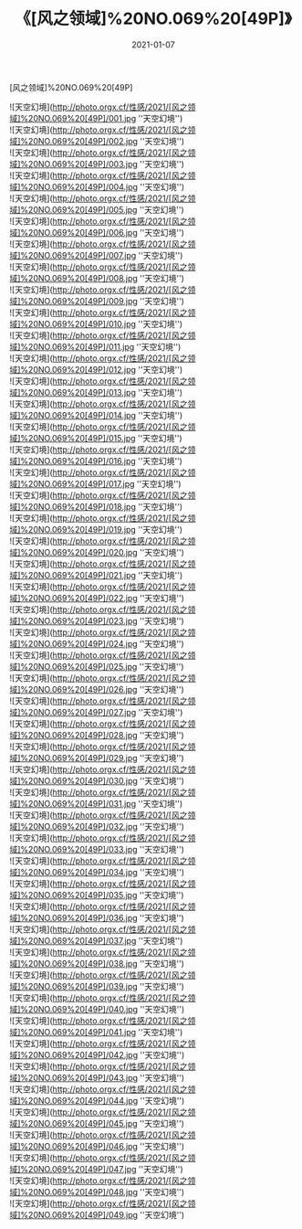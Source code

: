 ﻿---
layout: post
title: 《[风之领域]%20NO.069%20[49P]》
date: 2021-01-07
img: http://photo.orgx.cf/性感/2021/[风之领域]%20NO.069%20[49P]/000.jpg
tags: [美女,性感,泳衣]
---

[风之领域]%20NO.069%20[49P]



![天空幻境](http://photo.orgx.cf/性感/2021/[风之领域]%20NO.069%20[49P]/001.jpg ''天空幻境'')<br>
![天空幻境](http://photo.orgx.cf/性感/2021/[风之领域]%20NO.069%20[49P]/002.jpg ''天空幻境'')<br>
![天空幻境](http://photo.orgx.cf/性感/2021/[风之领域]%20NO.069%20[49P]/003.jpg ''天空幻境'')<br>
![天空幻境](http://photo.orgx.cf/性感/2021/[风之领域]%20NO.069%20[49P]/004.jpg ''天空幻境'')<br>
![天空幻境](http://photo.orgx.cf/性感/2021/[风之领域]%20NO.069%20[49P]/005.jpg ''天空幻境'')<br>
![天空幻境](http://photo.orgx.cf/性感/2021/[风之领域]%20NO.069%20[49P]/006.jpg ''天空幻境'')<br>
![天空幻境](http://photo.orgx.cf/性感/2021/[风之领域]%20NO.069%20[49P]/007.jpg ''天空幻境'')<br>
![天空幻境](http://photo.orgx.cf/性感/2021/[风之领域]%20NO.069%20[49P]/008.jpg ''天空幻境'')<br>
![天空幻境](http://photo.orgx.cf/性感/2021/[风之领域]%20NO.069%20[49P]/009.jpg ''天空幻境'')<br>
![天空幻境](http://photo.orgx.cf/性感/2021/[风之领域]%20NO.069%20[49P]/010.jpg ''天空幻境'')<br>
![天空幻境](http://photo.orgx.cf/性感/2021/[风之领域]%20NO.069%20[49P]/011.jpg ''天空幻境'')<br>
![天空幻境](http://photo.orgx.cf/性感/2021/[风之领域]%20NO.069%20[49P]/012.jpg ''天空幻境'')<br>
![天空幻境](http://photo.orgx.cf/性感/2021/[风之领域]%20NO.069%20[49P]/013.jpg ''天空幻境'')<br>
![天空幻境](http://photo.orgx.cf/性感/2021/[风之领域]%20NO.069%20[49P]/014.jpg ''天空幻境'')<br>
![天空幻境](http://photo.orgx.cf/性感/2021/[风之领域]%20NO.069%20[49P]/015.jpg ''天空幻境'')<br>
![天空幻境](http://photo.orgx.cf/性感/2021/[风之领域]%20NO.069%20[49P]/016.jpg ''天空幻境'')<br>
![天空幻境](http://photo.orgx.cf/性感/2021/[风之领域]%20NO.069%20[49P]/017.jpg ''天空幻境'')<br>
![天空幻境](http://photo.orgx.cf/性感/2021/[风之领域]%20NO.069%20[49P]/018.jpg ''天空幻境'')<br>
![天空幻境](http://photo.orgx.cf/性感/2021/[风之领域]%20NO.069%20[49P]/019.jpg ''天空幻境'')<br>
![天空幻境](http://photo.orgx.cf/性感/2021/[风之领域]%20NO.069%20[49P]/020.jpg ''天空幻境'')<br>
![天空幻境](http://photo.orgx.cf/性感/2021/[风之领域]%20NO.069%20[49P]/021.jpg ''天空幻境'')<br>
![天空幻境](http://photo.orgx.cf/性感/2021/[风之领域]%20NO.069%20[49P]/022.jpg ''天空幻境'')<br>
![天空幻境](http://photo.orgx.cf/性感/2021/[风之领域]%20NO.069%20[49P]/023.jpg ''天空幻境'')<br>
![天空幻境](http://photo.orgx.cf/性感/2021/[风之领域]%20NO.069%20[49P]/024.jpg ''天空幻境'')<br>
![天空幻境](http://photo.orgx.cf/性感/2021/[风之领域]%20NO.069%20[49P]/025.jpg ''天空幻境'')<br>
![天空幻境](http://photo.orgx.cf/性感/2021/[风之领域]%20NO.069%20[49P]/026.jpg ''天空幻境'')<br>
![天空幻境](http://photo.orgx.cf/性感/2021/[风之领域]%20NO.069%20[49P]/027.jpg ''天空幻境'')<br>
![天空幻境](http://photo.orgx.cf/性感/2021/[风之领域]%20NO.069%20[49P]/028.jpg ''天空幻境'')<br>
![天空幻境](http://photo.orgx.cf/性感/2021/[风之领域]%20NO.069%20[49P]/029.jpg ''天空幻境'')<br>
![天空幻境](http://photo.orgx.cf/性感/2021/[风之领域]%20NO.069%20[49P]/030.jpg ''天空幻境'')<br>
![天空幻境](http://photo.orgx.cf/性感/2021/[风之领域]%20NO.069%20[49P]/031.jpg ''天空幻境'')<br>
![天空幻境](http://photo.orgx.cf/性感/2021/[风之领域]%20NO.069%20[49P]/032.jpg ''天空幻境'')<br>
![天空幻境](http://photo.orgx.cf/性感/2021/[风之领域]%20NO.069%20[49P]/033.jpg ''天空幻境'')<br>
![天空幻境](http://photo.orgx.cf/性感/2021/[风之领域]%20NO.069%20[49P]/034.jpg ''天空幻境'')<br>
![天空幻境](http://photo.orgx.cf/性感/2021/[风之领域]%20NO.069%20[49P]/035.jpg ''天空幻境'')<br>
![天空幻境](http://photo.orgx.cf/性感/2021/[风之领域]%20NO.069%20[49P]/036.jpg ''天空幻境'')<br>
![天空幻境](http://photo.orgx.cf/性感/2021/[风之领域]%20NO.069%20[49P]/037.jpg ''天空幻境'')<br>
![天空幻境](http://photo.orgx.cf/性感/2021/[风之领域]%20NO.069%20[49P]/038.jpg ''天空幻境'')<br>
![天空幻境](http://photo.orgx.cf/性感/2021/[风之领域]%20NO.069%20[49P]/039.jpg ''天空幻境'')<br>
![天空幻境](http://photo.orgx.cf/性感/2021/[风之领域]%20NO.069%20[49P]/040.jpg ''天空幻境'')<br>
![天空幻境](http://photo.orgx.cf/性感/2021/[风之领域]%20NO.069%20[49P]/041.jpg ''天空幻境'')<br>
![天空幻境](http://photo.orgx.cf/性感/2021/[风之领域]%20NO.069%20[49P]/042.jpg ''天空幻境'')<br>
![天空幻境](http://photo.orgx.cf/性感/2021/[风之领域]%20NO.069%20[49P]/043.jpg ''天空幻境'')<br>
![天空幻境](http://photo.orgx.cf/性感/2021/[风之领域]%20NO.069%20[49P]/044.jpg ''天空幻境'')<br>
![天空幻境](http://photo.orgx.cf/性感/2021/[风之领域]%20NO.069%20[49P]/045.jpg ''天空幻境'')<br>
![天空幻境](http://photo.orgx.cf/性感/2021/[风之领域]%20NO.069%20[49P]/046.jpg ''天空幻境'')<br>
![天空幻境](http://photo.orgx.cf/性感/2021/[风之领域]%20NO.069%20[49P]/047.jpg ''天空幻境'')<br>
![天空幻境](http://photo.orgx.cf/性感/2021/[风之领域]%20NO.069%20[49P]/048.jpg ''天空幻境'')<br>
![天空幻境](http://photo.orgx.cf/性感/2021/[风之领域]%20NO.069%20[49P]/049.jpg ''天空幻境'')<br>